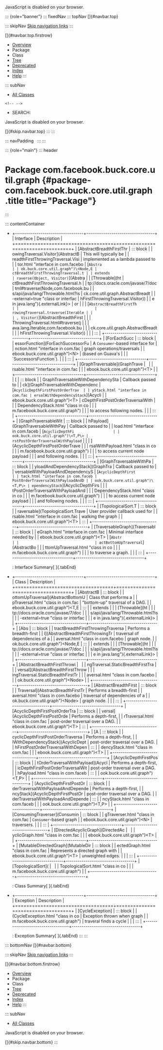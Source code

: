 <div>

JavaScript is disabled on your browser.

</div>

::: {role="banner"}
::: fixedNav
::: topNav
[]{#navbar.top}

::: skipNav
[Skip navigation links](#skip.navbar.top "Skip navigation links")
:::

[]{#navbar.top.firstrow}

-   [Overview](../../../../../../index.html)
-   Package
-   Class
-   [Tree](package-tree.html)
-   [Deprecated](../../../../../../deprecated-list.html)
-   [Index](../../../../../../index-all.html)
-   [Help](../../../../../../help-doc.html)
:::

::: subNav
-   [All Classes](../../../../../../allclasses.html)

```{=html}
<!-- -->
```
-   SEARCH:

<div>

<div>

JavaScript is disabled on your browser.

</div>

</div>

[]{#skip.navbar.top}
:::
:::

::: navPadding
 
:::
:::

::: {role="main"}
::: header
# Package com.facebook.buck.core.util.graph {#package-com.facebook.buck.core.util.graph .title title="Package"}
:::

::: contentContainer
-   +-----------------------------------+-----------------------------------+
    | Interface                         | Description                       |
    +===================================+===================================+
    | [AbstractBreadthFirstThr          | ::: block                         |
    | owingTraversal.Visitor](AbstractB | This will typically be            |
    | readthFirstThrowingTraversal.Visi | implemented as a lambda passed to |
    | tor.html "interface in com.facebo | [`Abstra                          |
    | ok.buck.core.util.graph")\<Node,​E | ctBreadthFirstThrowingTraversal.t |
    | extends                           | raverse(Object, Visitor)`](Abstra |
    | [Throwable](ht                    | ctBreadthFirstThrowingTraversal.h |
    | tp://docs.oracle.com/javase/7/doc | tml#traverse(Node,com.facebook.bu |
    | s/api/java/lang/Throwable.html?is | ck.core.util.graph.AbstractBreadt |
    | -external=true "class or interfac | hFirstThrowingTraversal.Visitor)) |
    | e in java.lang"){.externalLink}\> | or                                |
    |                                   | [`AbstractBreadthFirstTh          |
    |                                   | rowingTraversal.traverse(Iterable |
    |                                   | , Visitor)`](AbstractBreadthFirst |
    |                                   | ThrowingTraversal.html#traverse(j |
    |                                   | ava.lang.Iterable,com.facebook.bu |
    |                                   | ck.core.util.graph.AbstractBreadt |
    |                                   | hFirstThrowingTraversal.Visitor)) |
    |                                   | :::                               |
    +-----------------------------------+-----------------------------------+
    | [ForEachSucc                      | ::: block                         |
    | essorFunction](ForEachSuccessorFu | A `Consumer`-based interface for  |
    | nction.html "interface in com.fac | graph operations/traversals       |
    | ebook.buck.core.util.graph")\<N\> | (based on Guava\'s                |
    |                                   | \`SuccessorsFunction\`).          |
    |                                   | :::                               |
    +-----------------------------------+-----------------------------------+
    | [GraphTraversable](GraphTrave     |                                   |
    | rsable.html "interface in com.fac |                                   |
    | ebook.buck.core.util.graph")\<T\> |                                   |
    +-----------------------------------+-----------------------------------+
    | [                                 | ::: block                         |
    | GraphTraversableWithDependencySta | Callback passed to                |
    | ck](GraphTraversableWithDependenc | [`AcyclicDepthFirstPostOrderTrav  |
    | yStack.html "interface in com.fac | ersalWithDependencyStack`](Acycli |
    | ebook.buck.core.util.graph")\<T\> | cDepthFirstPostOrderTraversalWith |
    |                                   | DependencyStack.html "class in co |
    |                                   | m.facebook.buck.core.util.graph") |
    |                                   | to access following nodes.        |
    |                                   | :::                               |
    +-----------------------------------+-----------------------------------+
    | [GraphTraversableWit              | ::: block                         |
    | hPayload](GraphTraversableWithPay | Callback passed to                |
    | load.html "interface in com.faceb | [`AcyclicDepthFi                  |
    | ook.buck.core.util.graph")\<T,​P\> | rstPostOrderTraversalWithPayload` |
    |                                   | ](AcyclicDepthFirstPostOrderTrave |
    |                                   | rsalWithPayload.html "class in co |
    |                                   | m.facebook.buck.core.util.graph") |
    |                                   | to access current node payload    |
    |                                   | and following nodes.              |
    |                                   | :::                               |
    +-----------------------------------+-----------------------------------+
    | [GraphTraversableWithPa           | ::: block                         |
    | yloadAndDependencyStack](GraphTra | Callback passed to                |
    | versableWithPayloadAndDependencyS | [`AcyclicDepthFirst               |
    | tack.html "interface in com.faceb | PostOrderTraversalWithPayloadAndD |
    | ook.buck.core.util.graph")\<T,​P\> | ependencyStack`](AcyclicDepthFirs |
    |                                   | tPostOrderTraversalWithPayloadAnd |
    |                                   | DependencyStack.html "class in co |
    |                                   | m.facebook.buck.core.util.graph") |
    |                                   | to access current node payload    |
    |                                   | and following nodes.              |
    |                                   | :::                               |
    +-----------------------------------+-----------------------------------+
    | [TopologicalSort.T                | ::: block                         |
    | raversable](TopologicalSort.Trave | User provider callback used for   |
    | rsable.html "interface in com.fac | walking the graph                 |
    | ebook.buck.core.util.graph")\<T\> | :::                               |
    +-----------------------------------+-----------------------------------+
    | [TraversableGraph](Traversabl     | ::: block                         |
    | eGraph.html "interface in com.fac | Minimal interface needed by       |
    | ebook.buck.core.util.graph")\<T\> | [`Abstr                           |
    |                                   | actBottomUpTraversal`](AbstractBo |
    |                                   | ttomUpTraversal.html "class in co |
    |                                   | m.facebook.buck.core.util.graph") |
    |                                   | to traverse a graph.              |
    |                                   | :::                               |
    +-----------------------------------+-----------------------------------+

    : Interface Summary[ ]{.tabEnd}

-   +-----------------------------------+-----------------------------------+
    | Class                             | Description                       |
    +===================================+===================================+
    | [AbstractB                        | ::: block                         |
    | ottomUpTraversal](AbstractBottomU | Class that performs a             |
    | pTraversal.html "class in com.fac | \"bottom-up\" traversal of a DAG. |
    | ebook.buck.core.util.graph")\<T,​E | :::                               |
    | extends                           |                                   |
    | [Throwable](ht                    |                                   |
    | tp://docs.oracle.com/javase/7/doc |                                   |
    | s/api/java/lang/Throwable.html?is |                                   |
    | -external=true "class or interfac |                                   |
    | e in java.lang"){.externalLink}\> |                                   |
    +-----------------------------------+-----------------------------------+
    | [Abs                              | ::: block                         |
    | tractBreadthFirstThrowingTraversa | Performs a breadth-first          |
    | l](AbstractBreadthFirstThrowingTr | traversal of dependencies of a    |
    | aversal.html "class in com.facebo | graph node.                       |
    | ok.buck.core.util.graph")\<Node,​E | :::                               |
    | extends                           |                                   |
    | [Throwable](ht                    |                                   |
    | tp://docs.oracle.com/javase/7/doc |                                   |
    | s/api/java/lang/Throwable.html?is |                                   |
    | -external=true "class or interfac |                                   |
    | e in java.lang"){.externalLink}\> |                                   |
    +-----------------------------------+-----------------------------------+
    | [AbstractBreadthFirstThrowi       |                                   |
    | ngTraversal.StaticBreadthFirstTra |                                   |
    | versal](AbstractBreadthFirstThrow |                                   |
    | ingTraversal.StaticBreadthFirstTr |                                   |
    | aversal.html "class in com.facebo |                                   |
    | ok.buck.core.util.graph")\<Node\> |                                   |
    +-----------------------------------+-----------------------------------+
    | [AbstractBreadthFirst             | ::: block                         |
    | Traversal](AbstractBreadthFirstTr | Performs a breadth-first          |
    | aversal.html "class in com.facebo | traversal of dependencies of a    |
    | ok.buck.core.util.graph")\<Node\> | graph node.                       |
    |                                   | :::                               |
    +-----------------------------------+-----------------------------------+
    | [AcyclicDepthFirstPostOrderTra    | ::: block                         |
    | versal](AcyclicDepthFirstPostOrde | Performs a depth-first,           |
    | rTraversal.html "class in com.fac | post-order traversal over a DAG.  |
    | ebook.buck.core.util.graph")\<T\> | :::                               |
    +-----------------------------------+-----------------------------------+
    | [A                                | ::: block                         |
    | cyclicDepthFirstPostOrderTraversa | Performs a depth-first,           |
    | lWithDependencyStack](AcyclicDept | post-order traversal over a DAG.  |
    | hFirstPostOrderTraversalWithDepen | :::                               |
    | dencyStack.html "class in com.fac |                                   |
    | ebook.buck.core.util.graph")\<T\> |                                   |
    +-----------------------------------+-----------------------------------+
    | [AcyclicDepthFirstPos             | ::: block                         |
    | tOrderTraversalWithPayload](Acycl | Performs a depth-first,           |
    | icDepthFirstPostOrderTraversalWit | post-order traversal over a DAG.  |
    | hPayload.html "class in com.faceb | :::                               |
    | ook.buck.core.util.graph")\<T,​P\> |                                   |
    +-----------------------------------+-----------------------------------+
    | [AcyclicDepthFirstPostOr          | ::: block                         |
    | derTraversalWithPayloadAndDepende | Performs a depth-first,           |
    | ncyStack](AcyclicDepthFirstPostOr | post-order traversal over a DAG.  |
    | derTraversalWithPayloadAndDepende | :::                               |
    | ncyStack.html "class in com.faceb |                                   |
    | ook.buck.core.util.graph")\<T,​P\> |                                   |
    +-----------------------------------+-----------------------------------+
    | [ConsumingTraverser](Consumin     | ::: block                         |
    | gTraverser.html "class in com.fac | `Consumer`-based graph            |
    | ebook.buck.core.util.graph")\<N\> | traversers.                       |
    |                                   | :::                               |
    +-----------------------------------+-----------------------------------+
    | [DirectedAcyclicGraph](DirectedAc |                                   |
    | yclicGraph.html "class in com.fac |                                   |
    | ebook.buck.core.util.graph")\<T\> |                                   |
    +-----------------------------------+-----------------------------------+
    | [MutableDirectedGraph](MutableDir | ::: block                         |
    | ectedGraph.html "class in com.fac | Represents a directed graph with  |
    | ebook.buck.core.util.graph")\<T\> | unweighted edges.                 |
    |                                   | :::                               |
    +-----------------------------------+-----------------------------------+
    | [TopologicalSort](                |                                   |
    | TopologicalSort.html "class in co |                                   |
    | m.facebook.buck.core.util.graph") |                                   |
    +-----------------------------------+-----------------------------------+

    : Class Summary[ ]{.tabEnd}

-   +-----------------------------------+-----------------------------------+
    | Exception                         | Description                       |
    +===================================+===================================+
    | [CycleException]                  | ::: block                         |
    | (CycleException.html "class in co | Exception thrown when graph       |
    | m.facebook.buck.core.util.graph") | traveral finds a cycle            |
    |                                   | :::                               |
    +-----------------------------------+-----------------------------------+

    : Exception Summary[ ]{.tabEnd}
:::
:::

::: bottomNav
[]{#navbar.bottom}

::: skipNav
[Skip navigation links](#skip.navbar.bottom "Skip navigation links")
:::

[]{#navbar.bottom.firstrow}

-   [Overview](../../../../../../index.html)
-   Package
-   Class
-   [Tree](package-tree.html)
-   [Deprecated](../../../../../../deprecated-list.html)
-   [Index](../../../../../../index-all.html)
-   [Help](../../../../../../help-doc.html)
:::

::: subNav
-   [All Classes](../../../../../../allclasses.html)

<div>

<div>

JavaScript is disabled on your browser.

</div>

</div>

[]{#skip.navbar.bottom}
:::
